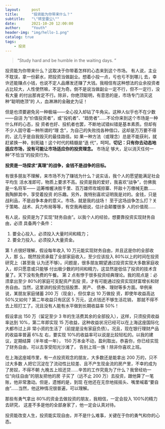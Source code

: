 ```yaml
---
layout:     post
title:      "投资能为你带来什么？"
subtitle:   "\"转至雷公\""
date:       2021-10-20 12:00:00
author:     "Youth"
header-img: "img/hello-1.png"
catalog: true
tags:
    - 投资
---
```


> “Study hard and be humble in the waiting days. ”

投资能为你带来什么？这取决于你带着怎样的心态来到这个市场。
有人说，主业不耽误，拿一份薪水，把投资当做副业。想着小投一点，亏也亏不到哪儿
去，幸许还能赚点小钱，也说不定人品爆发还赚了大钱。我相信有这种想法的业余投资者
占比较大，人性使然嘛，不足为奇。倒不是说当做副业一定不行，但不一定行，没有大量
的付出那肯定不行。除非，你绝顶聪明，有意思的是，市场专门消灭这种“聪明绝顶”的
人，血淋淋的金融史为证！

但是也须要避免另一种极端——全心投入却钻了牛角尖。这种人似乎也不在少数——自诩
为“价值投资者”，或“投机者”、“趋势者”……不论你来到这个市场是一种什么样的心态，投
资者也好、投机者也罢，不断地试错纠错是基本素质。但却有不少人固守着一种所谓的“理
念”，为自己的失败找各种借口，这却是万万要不得的，这几乎是自我毁灭的最佳路径。如
果一种方法（或理念）总是不能获利，就赶紧换一种，别死磕！这个时代的精髓是“迭
代”，呵呵。**切记：只有你去动态地适应市场，没有可能让市场适应你的投资理念。** 市场足
够大，足以消灭任何一种“不恰当”的投资行为。

**投资是一场探求“真理”的战争，金钱不是战争的目标。**

有很多朋友不理解，来市场不为了赚钱为什么？说实话，我个人的愿望能满足社会平均生
活水准即可，物质上要求不高。投资是我的爱好，我喜欢“战争”，仿佛我是一名将军——
运筹帷幄决胜千里、百万雄师攻城掠寨、歼敌十万缴械无数……我陶醉其中，享受着投资
的乐趣。另外，我特别喜欢证明我是对的。金钱，只是战利品，不是战争本身的意义。市场，就是我的战场！
至于这场战争怎么打？关于策略、战术、兵力布局等等，有空我再细说，估计会颠覆很多
人的价值观……

有人说，投资是为了实现“财务自由”。以我个人的经验，想要靠投资实现财务自由，必须
具备两个条件：

1. 要全心投入，必须投入大量时间和精力；
2. 要全力投入，必须投入大量资金。

第 1 点很好理解，假设每年收入 10 万元能实现财务自由，并且这是你的全部收入，那
么，既然投资承载了全部家庭收入，至少应该投入 80%以上的时间在投资研究上（甚至我
认为还不够）。问题是，很多朋友期望通过投资实现大多数家庭收入，却只愿意或只能够
付出极少数的时间和精力，这显然是低估了投资的技术含量了。天下没有免费的午餐。
第 2 点有悖于很多投资经典理论。我的观点是：必须拿出至少 80%的家庭可支配资产去投
资，才有可能通过投资实现财富增长和财务自由。当然，这里讲的投资包括股票、房产、
债券、理财等多方面。举例来说，某朋友家庭储蓄 200 万（现金），但仅拿出 10 万做投
资，即使年收益高达 50%又如何？第二年收益只有区区 5 万元，这点钱还不够生活花销，
那就不得不去上班打工了。况且没有人能有水平做到长期收益率 50%！

假设拿出 150 万（留足至少 3 年的生活费其余的全部投入），这样，只须投资收益率达到
10%，第二年即实现 15 万收益，这种收益状况已经可以在上海这座国际化大都市过上非
常小资的生活了（前提是没有家庭负债）。况且，现在银行理财产品的收益率普遍 6%左
右，要实现 10%的收益率可以说是比较轻松的。以我的建议，定期结算（半年或一年），
150 万本金不动，盈利取出，恭喜你，你已经实现了财务自由，可以去享受阳光沙滩了，
告别上班一族！除非你喜欢上班。

在上海这座城市里，有一点投资观念的朋友，大多数还是能拿出 200 万的，只不过大多数
人把它沉淀在了流动性比较差、且不产生现金流的房产里，不幸的成为了房奴，不得不朝
九晚五上班还贷……辛苦的工作究竟为了什么？我曾经劝一位“向往自由”的朋友把他的房
子买了（远不止 200 万）去投资，跟他算了一笔账，他非常激动。但是，遗憾的是，到现
在他还在无奈地摇摇头、嘴里喊着“要自由”……当然，他这种情况很普遍，可以理解。

那些有勇气拿出 80%的资金去做投资的朋友，我相信，一定会投入 100%的精力去研究，
这差不多是他的全部身家了，他一定会认真对待。

投资能改变人生，投资能实现自由，并不是什么难事，关键在于你的勇气和你的心态。